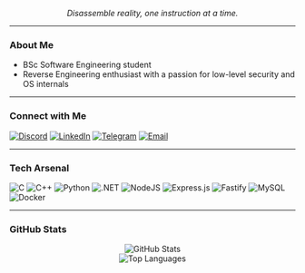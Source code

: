 <p align="center">
  <i>Disassemble reality, one instruction at a time.</i>
</p>

---

### About Me
- BSc Software Engineering student
- Reverse Engineering enthusiast with a passion for low-level security and OS internals

---

### Connect with Me

[![Discord](https://img.shields.io/badge/Discord-%237289DA.svg?style=for-the-badge&logo=discord&logoColor=white)](https://discordapp.com/users/tr3sp4ss3r) 
[![LinkedIn](https://img.shields.io/badge/LinkedIn-%230077B5.svg?style=for-the-badge&logo=linkedin&logoColor=white)](https://linkedin.com/in/danielthedaniel) 
[![Telegram](https://img.shields.io/badge/Telegram-%230077B5.svg?style=for-the-badge&logo=telegram&logoColor=white)](https://t.me/Uncletr3s) 
[![Email](https://img.shields.io/badge/Email-D14836?style=for-the-badge&logo=gmail&logoColor=white)](mailto:xd3nux@protonmail.com)

---

### Tech Arsenal

![C](https://img.shields.io/badge/C-%2300599C.svg?style=flat-square&logo=c&logoColor=white)
![C++](https://img.shields.io/badge/C++-%2300599C.svg?style=flat-square&logo=c%2B%2B&logoColor=white)
![Python](https://img.shields.io/badge/Python-3670A0?style=flat-square&logo=python&logoColor=ffdd54)
![.NET](https://img.shields.io/badge/.NET-512BD4?style=flat-square&logo=dotnet&logoColor=white)
![NodeJS](https://img.shields.io/badge/Node.js-339933?style=flat-square&logo=node.js&logoColor=white)
![Express.js](https://img.shields.io/badge/Express.js-404d59?style=flat-square&logo=express&logoColor=%2361DAFB)
![Fastify](https://img.shields.io/badge/Fastify-000000?style=flat-square&logo=fastify&logoColor=%2361DAFB)
![MySQL](https://img.shields.io/badge/MySQL-4479A1?style=flat-square&logo=mysql&logoColor=white)
![Docker](https://img.shields.io/badge/Docker-003545?style=flat-square&logo=docker&logoColor=white)

---

### GitHub Stats

<p align="center">
  <img src="https://github-readme-stats.vercel.app/api?username=tr3sp4ss3rexe&theme=tokyonight&hide_border=false&include_all_commits=false&count_private=false" alt="GitHub Stats" />
  <br />
  <img src="https://github-readme-stats.vercel.app/api/top-langs/?username=tr3sp4ss3rexe&theme=tokyonight&hide_border=false&layout=compact" alt="Top Languages" />
</p>
